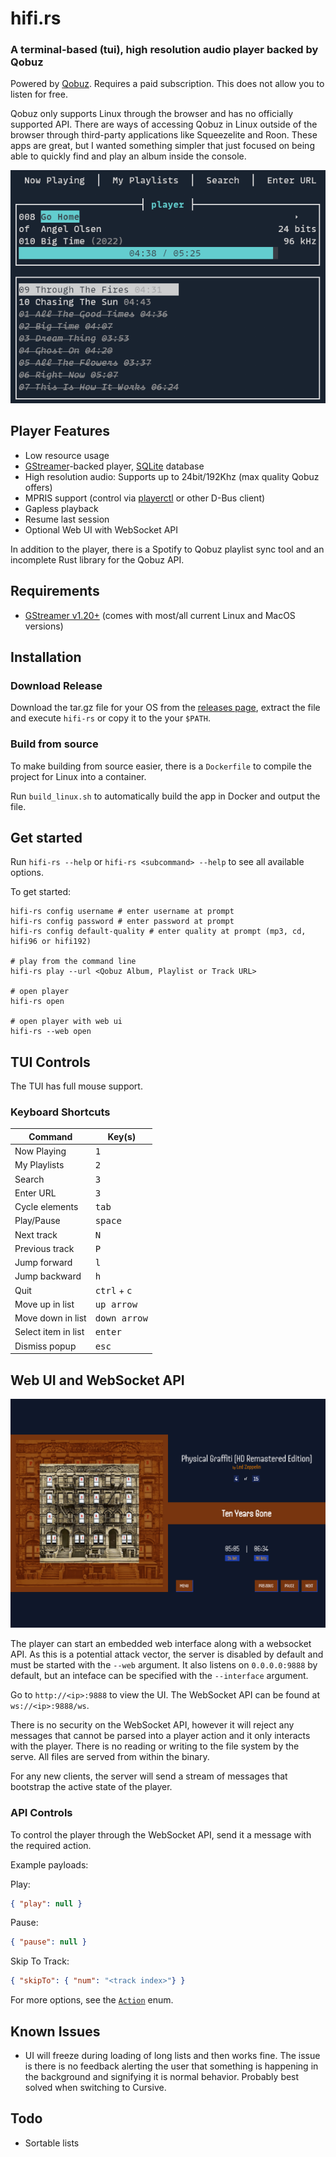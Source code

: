 # hifi.rs

### A terminal-based (tui), high resolution audio player backed by Qobuz

Powered by [Qobuz](https://www.qobuz.com). Requires a paid subscription. This does not allow you to listen for free.

Qobuz only supports Linux through the browser and has no officially supported API. There are ways of accessing Qobuz in Linux outside of the browser through third-party applications like Squeezelite and Roon. These apps are great, but I wanted something simpler that just focused on being able to quickly find and play an album inside the console.

![TUI Screenshot](/hifi-rs.png?raw=true)

## Player Features

- Low resource usage
- [GStreamer](https://gstreamer.freedesktop.org/)-backed player, [SQLite](https://www.sqlite.org/index.html) database
- High resolution audio: Supports up to 24bit/192Khz (max quality Qobuz offers)
- MPRIS support (control via [playerctl](https://github.com/altdesktop/playerctl) or other D-Bus client)
- Gapless playback
- Resume last session
- Optional Web UI with WebSocket API

In addition to the player, there is a Spotify to Qobuz playlist sync tool and an incomplete Rust library for the Qobuz API.

## Requirements

- [GStreamer v1.20+](https://gstreamer.freedesktop.org/documentation/installing/index.html) (comes with most/all current Linux and MacOS versions)

## Installation

### Download Release

Download the tar.gz file for your OS from the [releases page](https://github.com/iamdb/hifi.rs/releases), extract the file and execute `hifi-rs` or copy it to the your `$PATH`.

### Build from source

To make building from source easier, there is a `Dockerfile` to compile the project for Linux into a container.

Run `build_linux.sh` to automatically build the app in Docker and output the file.

## Get started

Run `hifi-rs --help` or `hifi-rs <subcommand> --help` to see all available options.

To get started:

```shell
hifi-rs config username # enter username at prompt
hifi-rs config password # enter password at prompt
hifi-rs config default-quality # enter quality at prompt (mp3, cd, hifi96 or hifi192)

# play from the command line
hifi-rs play --url <Qobuz Album, Playlist or Track URL>

# open player
hifi-rs open

# open player with web ui
hifi-rs --web open
```

## TUI Controls

The TUI has full mouse support.

### Keyboard Shortcuts

| Command             | Key(s)                                 |
| ------------------- | -------------------------------------- |
| Now Playing         | <kbd>1</kbd>                           |
| My Playlists        | <kbd>2</kbd>                           |
| Search              | <kbd>3</kbd>                           |
| Enter URL           | <kbd>3</kbd>                           |
| Cycle elements      | <kbd>tab</kbd>                         |
| Play/Pause          | <kbd>space</kbd>                       |
| Next track          | <kbd>N</kbd>                           |
| Previous track      | <kbd>P</kbd>                           |
| Jump forward        | <kbd>l</kbd>                           |
| Jump backward       | <kbd>h</kbd>                           |
| Quit                | <kbd>ctrl</kbd> + <kbd>c</kbd>         |
| Move up in list     | <kbd>up arrow</kbd>                    |
| Move down in list   | <kbd>down arrow</kbd>                  |
| Select item in list | <kbd>enter</kbd>                       |
| Dismiss popup       | <kbd>esc</kbd>                         |

## Web UI and WebSocket API

!["WebUI Desktop Screenshot"](/hifi-rs-webui-desktop.png?raw=true)

The player can start an embedded web interface along with a websocket API. As this is a potential attack vector, the
server is disabled by default and must be started with the `--web` argument. It also listens on `0.0.0.0:9888` by default,
but an inteface can be specified with the `--interface` argument.

Go to `http://<ip>:9888` to view the UI. The WebSocket API can be found at `ws://<ip>:9888/ws`.

There is no security on the WebSocket API, however it will reject any messages that cannot be parsed into a player
action and it only interacts with the player. There is no reading or writing to the file system by the serve. All files are served from
within the binary.

For any new clients, the server will send a stream of messages that bootstrap the active state of the player.

### API Controls

To control the player through the WebSocket API, send it a message with the required action.

Example payloads:

Play:
```json
{ "play": null }
```
Pause:
```json
{ "pause": null }
```
Skip To Track:
```json
{ "skipTo": { "num": "<track index>"} }
```
For more options, see the [`Action`](hifirs/src/player/controls.rs#L7) enum.

## Known Issues

- UI will freeze during loading of long lists and then works fine. The issue is there is no feedback alerting the user that something is happening in the background and signifying it is normal behavior. Probably best solved when switching to Cursive.

## Todo

- Sortable lists
